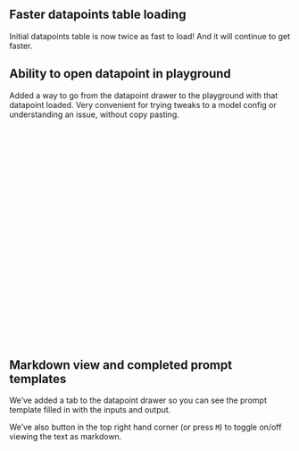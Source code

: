 ## Faster datapoints table loading

Initial datapoints table is now twice as fast to load! And it will continue to get faster.

## Ability to open datapoint in playground

Added a way to go from the datapoint drawer to the playground with that datapoint loaded. Very convenient for trying tweaks to a model config or understanding an issue, without copy pasting.

<div style="position: relative; padding-bottom: 76.37906647807637%; height: 0;">
  <iframe src="https://www.loom.com/embed/edc690d4c9294dda9f90a939e0d83091" frameborder="0" webkitallowfullscreen mozallowfullscreen allowfullscreen width="100%" height="100%" left="0" top="0"></iframe>
</div>

## Markdown view and completed prompt templates

We’ve added a tab to the datapoint drawer so you can see the prompt template filled in with the inputs and output.

We’ve also button in the top right hand corner (or press `M`)  to toggle on/off viewing the text as markdown.

<div style="position: relative; padding-bottom: 67.75407779171894%; height: 0;">
  <iframe src="https://www.loom.com/embed/3db8842975dc4dcaa25b7ec079c57463" frameborder="0" webkitallowfullscreen mozallowfullscreen allowfullscreen width="100%" height="100%" left="0" top="0"></iframe>
</div>
